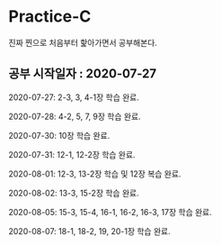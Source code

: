 # Practice-C
진짜 찐으로 처음부터 핥아가면서 공부해본다.

## 공부 시작일자 : 2020-07-27

2020-07-27: 2-3, 3, 4-1장 학습 완료.

2020-07-28: 4-2, 5, 7, 9장 학습 완료.

2020-07-30: 10장 학습 완료.

2020-07-31: 12-1, 12-2장 학습 완료.

2020-08-01: 12-3, 13-2장 학습 및 12장 복습 완료.

2020-08-02: 13-3, 15-2장 학습 완료.

2020-08-05: 15-3, 15-4, 16-1, 16-2, 16-3, 17장 학습 완료.

2020-08-07: 18-1, 18-2, 19, 20-1장 학습 완료.
